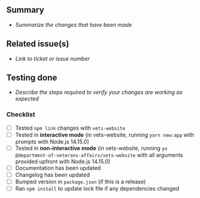 ## Summary

- _Summarize the changes that have been made_

## Related issue(s)

- _Link to ticket or issue number_

## Testing done

- _Describe the steps required to verify your changes are working as expected_

### Checklist

- [ ] Tested `npm link` changes with `vets-website`
- [ ] Tested in **interactive mode** (in vets-website, running `yarn new:app` with prompts with Node.js 14.15.0)
- [ ] Tested in **non-interactive mode** (in vets-website, running `yo @department-of-veterans-affairs/vets-website` with all arguments provided upfront with Node.js 14.15.0)
- [ ] Documentation has been updated
- [ ] Changelog has been updated
- [ ] Bumped version in `package.json` (if this is a release)
- [ ] Ran `npm install` to update lock file if any dependencies changed